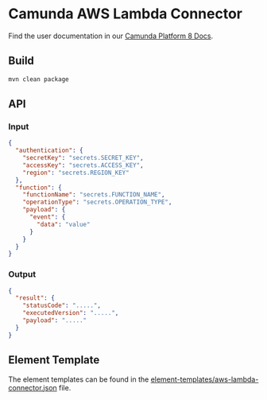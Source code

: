 # Camunda AWS Lambda Connector

Find the user documentation in our [Camunda Platform 8 Docs](https://docs.camunda.io/docs/components/integration-framework/connectors/out-of-the-box-connectors/aws-lambda).

## Build

```bash
mvn clean package
```

## API

### Input

```json
{
  "authentication": {
    "secretKey": "secrets.SECRET_KEY",
    "accessKey": "secrets.ACCESS_KEY",
    "region": "secrets.REGION_KEY"
  },
  "function": {
    "functionName": "secrets.FUNCTION_NAME",
    "operationType": "secrets.OPERATION_TYPE",
    "payload": {
      "event": {
        "data": "value"
      }
    }
  }
}
```

### Output

```json
{
  "result": {
    "statusCode": ".....",
    "executedVersion": ".....",
    "payload": "....."
  }
}
```

## Element Template

The element templates can be found in the [element-templates/aws-lambda-connector.json](../../element-templates/aws-lambda-connector.json) file.
